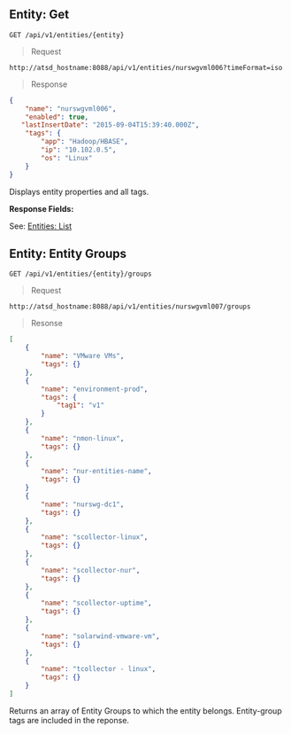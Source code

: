 ## Entity: Get

```
GET /api/v1/entities/{entity}
```

> Request

```
http://atsd_hostname:8088/api/v1/entities/nurswgvml006?timeFormat=iso
```

> Response

```json
{
    "name": "nurswgvml006",
    "enabled": true,
   "lastInsertDate": "2015-09-04T15:39:40.000Z",
    "tags": {
        "app": "Hadoop/HBASE",
        "ip": "10.102.0.5",
        "os": "Linux"
    }
}
```

Displays entity properties and all tags.

**Response Fields:**

See: [Entities: List](#entities:-list)

## Entity: Entity Groups

```
GET /api/v1/entities/{entity}/groups
```

> Request

```
http://atsd_hostname:8088/api/v1/entities/nurswgvml007/groups
```

> Resonse

```json
[
    {
        "name": "VMware VMs",
        "tags": {}
    },
    {
        "name": "environment-prod",
        "tags": {
            "tag1": "v1"
        }
    },
    {
        "name": "nmon-linux",
        "tags": {}
    },
    {
        "name": "nur-entities-name",
        "tags": {}
    }
    {
        "name": "nurswg-dc1",
        "tags": {}
    },
    {
        "name": "scollector-linux",
        "tags": {}
    },
    {
        "name": "scollector-nur",
        "tags": {}
    },
    {
        "name": "scollector-uptime",
        "tags": {}
    },
    {
        "name": "solarwind-vmware-vm",
        "tags": {}
    },
    {
        "name": "tcollector - linux",
        "tags": {}
    }
]
```

Returns an array of Entity Groups to which the entity belongs. Entity-group tags are included in the reponse.
